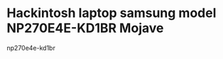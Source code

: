 # Hackintosh laptop samsung model NP270E4E-KD1BR Mojave




np270e4e-kd1br





































